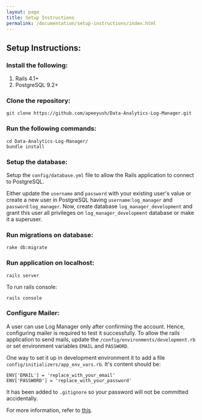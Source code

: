 ```yaml
---
layout: page
title: Setup Instructions
permalink: /documentation/setup-instructions/index.html
---
```



## Setup Instructions:

### Install the following:
1. Rails 4.1+
2. PostgreSQL 9.2+

### Clone the repository:

    git clone https://github.com/apeeyush/Data-Analytics-Log-Manager.git

### Run the following commands:

    cd Data-Analytics-Log-Manager/
    bundle install

### Setup the database:

Setup the `config/database.yml` file to allow the Rails application to connect to PostgreSQL.

Either update the `username` and `password` with your existing user's value or create a new user in PostgreSQL having `username`:`log_manager` and `password`:`log_manager`. Now, create database `log_manager_development` and grant this user all privileges on `log_manager_development` database or make it a superuser.

### Run migrations on database:

    rake db:migrate

### Run application on localhost:

    rails server

To run rails console:

    rails console
 
### Configure Mailer:

A user can use Log Manager only after confirming the account. Hence, configuring mailer is required to test it successfully. To allow the rails application to send mails, update the `/config/environments/development.rb` or set environment variables `EMAIL` and `PASSWORD`.

One way to set it up in development environment it to add a file `config/initializers/app_env_vars.rb`. It's content should be:

    ENV['EMAIL'] = 'replace_with_your_email'
    ENV['PASSWORD'] = 'replace_with_your_password'

It has been added to `.gitignore` so your password will not be committed accidentally.

For more information, refer to [this](http://stackoverflow.com/a/13296207/2352321).